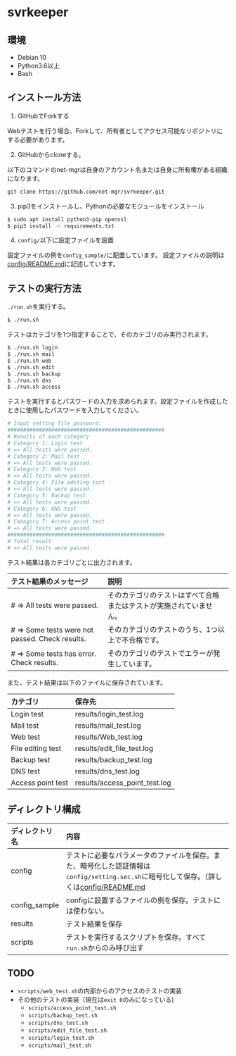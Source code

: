 # svrkeeper

## 環境
- Debian 10
- Python3.6以上
- Bash

## インストール方法
1. GitHubでForkする

Webテストを行う場合、Forkして、所有者としてアクセス可能なリポジトリにする必要があります。

2. GitHubからcloneする。

以下のコマンドのnet-mgrは自身のアカウント名または自身に所有権がある組織になります。
```bash
git clone https://github.com/net-mgr/svrkeeper.git
```

3. pip3をインストールし、Pythonの必要なモジュールをインストール

```bash
$ sudo apt install python3-pip openssl
$ pip3 install -r requirements.txt
```

4. `config/`以下に設定ファイルを設置

設定ファイルの例を`config_sample/`に配置しています。
設定ファイルの説明は[config/README.md](config/README.md)に記述しています。

## テストの実行方法

`./run.sh`を実行する。

```bash
$ ./run.sh
```

テストはカテゴリを1つ指定することで、そのカテゴリのみ実行されます。

```bash
$ ./run.sh login
$ ./run.sh mail
$ ./run.sh web
$ ./run.sh edit
$ ./run.sh backup
$ ./run.sh dns
$ ./run.sh access
```
テストを実行するとパスワードの入力を求められます。設定ファイルを作成したときに使用したパスワードを入力してください。

```bash
# Input setting file password: 
##################################################
# Results of each category
# Category 1: Login test
# => All tests were passed.
# Category 2: Mail test
# => All tests were passed.
# Category 3: Web test
# => All tests were passed.
# Category 4: File editing test
# => All tests were passed.
# Category 5: Backup test
# => All tests were passed.
# Category 6: DNS test
# => All tests were passed.
# Category 7: Access point test
# => All tests were passed.
##################################################
# Total result
# => All tests were passed.

```

テスト結果は各カテゴリごとに出力されます。

|テスト結果のメッセージ                                      | 説明                                                             |
|:-----------------------------------------------------------|:-----------------------------------------------------------------|
|# => All tests were passed.                                 |そのカテゴリのテストはすべて合格またはテストが実施されていません。|
|# => Some tests were not passed. Check results.             |そのカテゴリのテストのうち、1つ以上で不合格です。                 |
|# => Some tests has error. Check results.                   |そのカテゴリのテストでエラーが発生しています。                    |

また、テスト結果は以下のファイルに保存されています。

|カテゴリ           | 保存先                        |
|:------------------|:------------------------------|
| Login test        | results/login_test.log        |
| Mail test         | results/mail_test.log         |
| Web test          | results/Web_test.log          |
| File editing test | results/edit_file_test.log    |
| Backup test       | results/backup_test.log       |
| DNS test          | results/dns_test.log          |
| Access point test | results/access_point_test.log |





## ディレクトリ構成

| ディレクトリ名 | 内容|
|:-----------|:----|
| config |テストに必要なパラメータのファイルを保存。また、暗号化した認証情報は`config/setting.sec.sh`に暗号化して保存。（詳しくは[config/README.md](config/README.md)|
| config_sample | configに設置するファイルの例を保存。テストには使わない。 |
| results | テスト結果を保存 |
| scripts | テストを実行するスクリプトを保存。すべて`run.sh`からのみ呼び出す|

## TODO
- `scripts/web_test.sh`の内部からのアクセスのテストの実装
- その他のテストの実装（現在は`exit 0`のみになっている)
    - `scripts/access_point_test.sh`
    - `scripts/backup_test.sh`
    - `scripts/dns_test.sh`
    - `scripts/edit_file_test.sh`
    - `scripts/login_test.sh`
    - `scripts/mail_test.sh`
